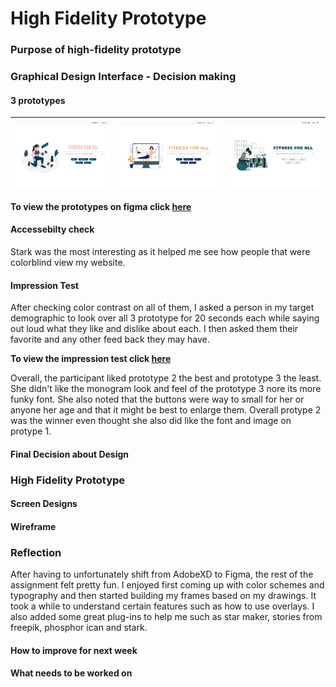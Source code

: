 # High Fidelity Prototype
### Purpose of high-fidelity prototype

### Graphical Design Interface - Decision making 


#### 3 prototypes

|![prototype #1](./pro_1.png)|![prototype #2](./pro_2.png)|![prototype #1](./pro_3.png)|
|--------------|----------|---------------|

**To view the prototypes on figma click [here](https://www.figma.com/file/G14jgEbNAFXMyDvPlYi0Sb/prototypes-impression-test?node-id=0%3A1)**

#### Accessebilty check 
Stark was the most interesting as it helped me see how people that were colorblind view my website. 

#### Impression Test
After checking color contrast on all of them, I asked a person in my target demographic to look over all 3 prototype for 20 seconds each while saying out loud what they like and  dislike about each. I then asked them their favorite and any other feed back they may have. 

**To view the impression test click [here](https://drive.google.com/file/d/1aNxks7jcqvUBDn16wcsvn9CurTiZAMTS/view?usp=sharing)**

Overall, the participant liked prototype 2 the best and prototype 3 the least. She didn't like the monogram look and feel of the prototype 3 nore its more funky font. She also noted that the buttons were way to small for her or anyone her age and that it might be best to enlarge them. Overall protype 2 was the winner even thought she also did like the font and image on protype 1. 

#### Final Decision about Design 

### High Fidelity Prototype

#### Screen Designs

#### Wireframe

### Reflection

After having to unfortunately shift from AdobeXD to Figma, the rest of the assignment felt pretty fun. I enjoyed first coming up with color schemes and typography and then started building my frames based on my drawings. It took a while to understand certain features such as how to use overlays. I also added some great plug-ins to help me such as star maker, stories from freepik, phosphor ican and stark. 
#### How to improve for next week

#### What needs to be worked on 

